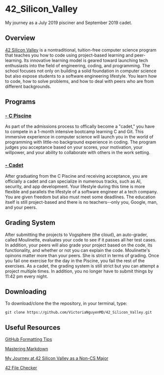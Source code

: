 # 42_Silicon_Valley
My journey as a July 2019 pisciner and September 2019 cadet.

## Overview
[42 Silicon Valley](https://www.42.us.org) is a nontraditional, tuition-free computer science program that teaches you how to code using project-based learning and peer-learning. Its innovative learning model is geared toward launching tech enthusiasts into the field of engineering, coding, and programming. The school focuses not only on building a solid foundation in computer science but also expose students to a software engineering lifestyle. You learn how to code, how to solve problems, and how to deal with peers who are from different backgrounds.

## Programs
### [- C Piscine](https://github.com/VictoriaNguyenMD/42_Silicon_Valley/tree/master/Piscines/C_Piscine_July2019)
As part of the admissions process to offically become a "cadet," you have to compete in a 1-month intensive bootcamp learning C and Git. This immersive experience in computer science will launch you in the world of programming with little-no background experience in coding. The program judges you acceptance based on your scores, your motivation, your willpower, and your ability to collaborate with others in the work setting. 

### [- Cadet](https://github.com/VictoriaNguyenMD/42_Silicon_Valley/tree/master/Projects)
After graduating from the C Piscine and receiving acceptance, you are officially a cadet and can specialize in numerous tracks, such as AI, security, and app development. Your lifestyle during this time is more flexible and parallels the lifestyle of a software engineer at a tech company. You are given freedom but also must meet some deadlines. The education itself is still project-based and there is no teachers--only you, Google, man, and your peers.

## Grading System
After submitting the projects to Vogsphere (the cloud), an auto-grader, called Moulinette, evaluates your code to see if it passes all her test cases. In addition, your peers will also grade your project based on the code, its functionality, and whether or not you can explain the code. Moulinette's opinons matter more than your peers. She is strict in terms of grading. Once you fail one exercise for the day in the Piscine, you fail the rest of the exercises. As a cadet, the grading system is still strict but you can attempt a project multiple times. In addition, you no longer have to submit things by 11:42 pm every night. 

## Downloading
To download/clone the the repository, in your terminal, type: 

`git clone https://github.com/VictoriaNguyenMD/42_Silicon_Valley.git`

## Useful Resources
[GitHub Formatting Tips](https://help.github.com/en/articles/basic-writing-and-formatting-syntax)

[Mastering Markdown](https://guides.github.com/features/mastering-markdown/)

[My Journey at 42 Silicon Valley as a Non-CS Major](https://medium.com/my-journey-at-42-silicon-valley-as-a-non-cs-major)

[42 File Checker](https://github.com/jgigault/42FileChecker)
